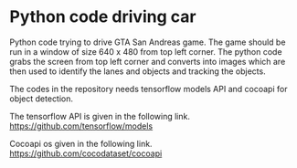 # Python code driving car
Python code trying to drive GTA San Andreas game. The game should be run in a window of size 640 x 480 from top left corner. The python code grabs the screen from top left corner and converts into images which are then used to identify the lanes and objects and tracking the objects.

The codes in the repository needs tensorflow models API and cocoapi for object detection.

The tensorflow API is given in the following link.
https://github.com/tensorflow/models

Cocoapi os given in the following link.
https://github.com/cocodataset/cocoapi
